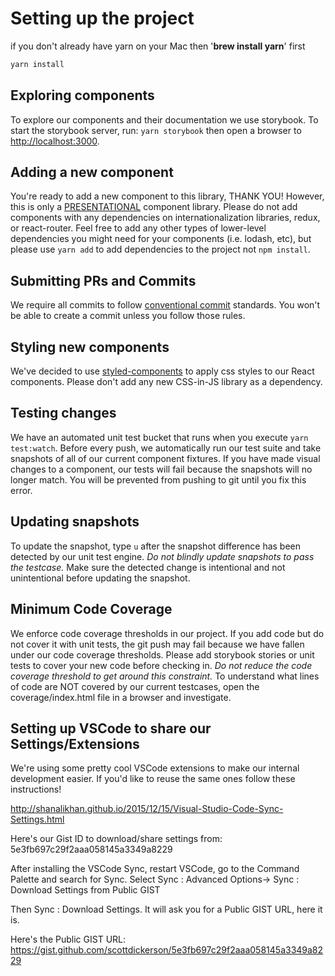 # Setting up the project

if you don't already have yarn on your Mac then '**brew install yarn**' first

```bash
yarn install
```

## Exploring components

To explore our components and their documentation we use storybook. To start the storybook server, run: `yarn storybook` then open a browser to <http://localhost:3000>.

## Adding a new component

You're ready to add a new component to this library, THANK YOU! However, this is only a [PRESENTATIONAL](https://medium.com/@dan_abramov/smart-and-dumb-components-7ca2f9a7c7d0) component library. Please do not add components with any dependencies on internationalization libraries, redux, or react-router.
Feel free to add any other types of lower-level dependencies you might need for your components (i.e. lodash, etc), but please use `yarn add` to add dependencies to the project not `npm install`.

## Submitting PRs and Commits

We require all commits to follow [conventional commit](https://www.conventionalcommits.org/en/v1.0.0-beta.2/) standards. You won't be able to create a commit unless you follow those rules.

## Styling new components

We've decided to use [styled-components](https://www.styled-components.com/) to apply css styles to our React components. Please don't add any new CSS-in-JS library as a dependency.

## Testing changes

We have an automated unit test bucket that runs when you execute `yarn test:watch`.
Before every push, we automatically run our test suite and take snapshots of all of our current component fixtures. If you have made visual changes to a component, our tests will
fail because the snapshots will no longer match. You will be prevented from pushing to git until you fix this error.

## Updating snapshots

To update the snapshot, type `u` after the snapshot difference has been detected by our unit test engine.
_Do not blindly update snapshots to pass the testcase._ Make sure the detected change is intentional and not unintentional before updating the snapshot.

## Minimum Code Coverage

We enforce code coverage thresholds in our project. If you add code but do not cover it with unit tests, the git push may fail because we have fallen under our code coverage thresholds. Please add storybook stories or unit tests to cover your new code before checking in. _Do not reduce the code coverage threshold to get around this constraint._
To understand what lines of code are NOT covered by our current testcases, open the coverage/index.html file in a browser and investigate.

## Setting up VSCode to share our Settings/Extensions

We're using some pretty cool VSCode extensions to make our internal development easier. If you'd like to reuse the same ones follow these instructions!

<http://shanalikhan.github.io/2015/12/15/Visual-Studio-Code-Sync-Settings.html>

Here's our Gist ID to download/share settings from:
5e3fb697c29f2aaa058145a3349a8229

After installing the VSCode Sync, restart VSCode, go to the Command Palette
and search for Sync. Select Sync : Advanced Options-> Sync : Download Settings from Public GIST

Then Sync : Download Settings. It will ask you for a Public GIST URL, here it is.

Here's the Public GIST URL:
<https://gist.github.com/scottdickerson/5e3fb697c29f2aaa058145a3349a8229>
